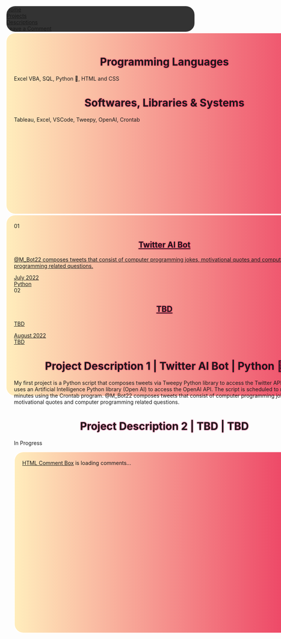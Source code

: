<html>
<head>
<style>
ul {
  border-radius: 25px;
  border: 2px solid #ffffff;
  list-style-type: none;
  margin: 0;
  padding: 0;
  overflow: hidden;
  background-color: #333;
}

li {
  float: left;
}

li a {
  display: block;
  color: white;
  text-align: center;
  padding: 14px 16px;
  text-decoration: none;
}

li a:hover {
  background-color: #111;
}
</style>
</head>
<body>

<ul>
  <li><a class="active" href="#home">Home</a></li>
  <li><a href="#section2">Projects</a></li>
  <li><a href="#section4">Descriptions</a></li>
  <li><a href="#section3">Leave a Comment</a></li>
</ul>

</body>
</style>
</head>
<!-- HTML TO IMPORT STYLE.CSS FILE -->
<head>    
    <link href="style.css" rel="stylesheet" type="text/css">
</head>
<!-- SMOOTH SCROLL/SITE NAVIGATION -->
<style>
    html {
        scroll-behavior: smooth;
        }
/*BACKGROUND COLOR/BOX SIZE FOR WELCOME MESSAGE  */
        #section1 {
          border-radius: 25px;
  border: 2px solid #ffffff;
  padding: 20px;
  width: 800px;
  height: 440px;
  background: #ED4264;  /* fallback for old browsers */
background: -webkit-linear-gradient(to right, #FFEDBC, #ED4264);  /* Chrome 10-25, Safari 5.1-6 */
background: linear-gradient(to right, #FFEDBC, #ED4264); /* W3C, IE 10+/ Edge, Firefox 16+, Chrome 26+, Opera 12+, Safari 7+ */
        }
/* BACKGROUND COLOR/BOX SIZE FOR CARD GRID*/
        #section2 { 
  border-radius: 25px;
  border: 2px solid #ffffff;
  padding: 20px;
  width: 800px;
  height: 440px;
  background: #ED4264;  /* fallback for old browsers */
background: -webkit-linear-gradient(to right, #FFEDBC, #ED4264);  /* Chrome 10-25, Safari 5.1-6 */
background: linear-gradient(to right, #FFEDBC, #ED4264); /* W3C, IE 10+/ Edge, Firefox 16+, Chrome 26+, Opera 12+, Safari 7+ */
}
/* BACKGROUND COLOR/BOX SIZE FOR COMMENTS */
#section3 { 
  border-radius: 25px;
  border: 2px solid #ffffff;
  padding: 20px;
  width: 700px;
  height: 440px;
  background: #ED4264;  /* fallback for old browsers */
background: -webkit-linear-gradient(to right, #FFEDBC, #ED4264);  /* Chrome 10-25, Safari 5.1-6 */
background: linear-gradient(to right, #FFEDBC, #ED4264); /* W3C, IE 10+/ Edge, Firefox 16+, Chrome 26+, Opera 12+, Safari 7+ */
}
</style>
</head>
<body>
<!-- WELCOME MESSAGE  -->
<div class="main" id="section1">
<style>
h1 {
  text-align: center;
  text-shadow: 0 0 3px #ff0059;
}
</style>
          <h1>Programming Languages</h1>
          <p>Excel VBA, SQL, Python &#128013;, HTML and CSS</p>
          <h1>Softwares, Libraries & Systems</h1>
          <p>Tableau, Excel, VSCode, Tweepy, OpenAI, Crontab</p>
        </div>
<!-- Responsive Card Grid Layout -->
        <head>
        <div class="main" id="section2">
          <title>Home</title>
          <meta charset="UTF-8" />
          <meta name="viewport" content="width=device-width" />
          <link rel="stylesheet" href="styles.css" />
        </head>
        <body>
      <section class="cards-wrapper">
        <div class="card-grid-space">
          <div class="num">01</div>
          <a class="card" href="https://twitter.com/M_Bot22" style="--bg-img: url(file:///Users/migueljaimes/Desktop/VS%20Code/Twitter%20AI%20PIC.jpeg)">
            <div>
              <h1>Twitter AI Bot</h1>
              <p>@M_Bot22 composes tweets that consist of computer programming jokes, motivational quotes and computer programming related questions.</p>
              <div class="date">July 2022</div>
              <div class="tags">
                <div class="tag">Python</div>
              </div>
            </div>
          </a>
        </div>
        <div class="card-grid-space">
          <div class="num">02</div>
          <a class="card" href="https://mjhub22.github.io/" style="--bg-img: url('file:///Users/migueljaimes/Desktop/VS%20Code/in-progress-icon-9.jpeg')">
            <div>
              <h1>TBD</h1>
              <p>TBD</p>
              <div class="date">August 2022</div>
              <div class="tags">
                <div class="tag">TBD</div>
              </div>
            </div>
          </a>
        </div>
      </section>      
        <div class="main" id="section4">
          <h1>Project Description 1 | Twitter AI Bot | Python &#128013;</h1>
          <p>My first project is a Python script that composes tweets via Tweepy Python library to access the Twitter API. The script uses an Artificial Intelligence Python library (Open AI) to access the OpenAI API. The script is scheduled to run every 10 minutes using the Crontab program. @M_Bot22 composes tweets that consist of computer programming jokes, motivational quotes and computer programming related questions.</p>
          <h1>Project Description 2 | TBD | TBD </h1>
          <p>In Progress</p>
        </div>
        <!-- Comment Box HTML -->
  <div class="main" id="section3">
  <div id="HCB_comment_box"><a href="http://www.htmlcommentbox.com">HTML Comment Box</a> is loading comments...</div>
  <link rel="stylesheet" type="text/css" href="https://www.htmlcommentbox.com/static/skins/bootstrap/twitter-bootstrap.css?v=0" />
  <script type="text/javascript" id="hcb"> /*<!--*/ if(!window.hcb_user){hcb_user={};} (function(){var s=document.createElement("script"), l=hcb_user.PAGE || (""+window.location).replace(/'/g,"%27"), h="https://www.htmlcommentbox.com";s.setAttribute("type","text/javascript");s.setAttribute("src", h+"/jread?page="+encodeURIComponent(l).replace("+","%2B")+"&mod=%241%24wq1rdBcg%24nlI%2FRs6Kb0IEsnaC3wvpX1"+"&opts=16798&num=10&ts=1659499823558");if (typeof s!="undefined") document.getElementsByTagName("head")[0].appendChild(s);})(); /*-->*/ </script>
  </div>
</body>
</html>
